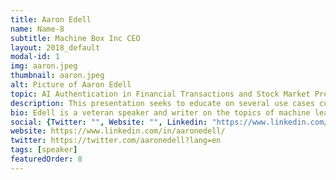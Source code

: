 ```yaml
---
title: Aaron Edell
name: Name-8
subtitle: Machine Box Inc CEO
layout: 2018_default
modal-id: 1
img: aaron.jpeg
thumbnail: aaron.jpeg
alt: Picture of Aaron Edell
topic: AI Authentication in Financial Transactions and Stock Market Predictions
description: This presentation seeks to educate on several use cases currently being solved with Machine Box technology. The key to the future of AI is hyper-trainability, which Machine Box unlocks right from the start. We'll talk about how customers are using Face Recognition to verify and authenticate financial transactions at kiosks and banks, text classification and natural language processing to correlate news with the stock market, and even how to store your face within the blockchain.
bio: Edell is a veteran speaker and writer on the topics of machine learning, metadata, and content management. He is currently the co-founder and CEO of Machine Box, Inc., an award-winning startup that builds production-ready machine learning models that anyone can integrate, deploy and scale. Previously, he helped found and grow Graymeta, Inc., a machine learning and metadata company. Prior to that Edell was at Oracle, Front Porch Digital, Neulion, and SAMMA Systems in various roles from senior solutions architect to product manager. Aaron has published papers on metadata and machine learning and consulted major media and entertainment companies on content management since 2005.
social: {Twitter: "", Website: "", Linkedin: "https://www.linkedin.com/in/aaronedell/" }
website: https://www.linkedin.com/in/aaronedell/
twitter: https://twitter.com/aaronedell?lang=en
tags: [speaker]
featuredOrder: 8
---
```

